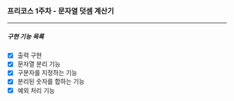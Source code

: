 ### 프리코스 1주차 - 문자열 덧셈 계산기
___
##### 구현 기능 목록 
- [x] 출력 구현
- [x] 문자열 분리 기능
- [x] 구분자를 지정하는 기능
- [x] 분리된 숫자를 합하는 기능
- [x] 예외 처리 기능